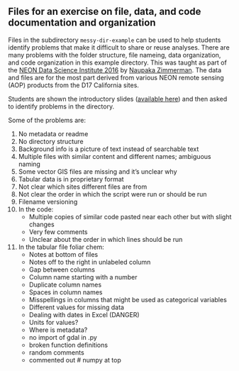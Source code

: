 ## Files for an exercise on file, data, and code documentation and organization

Files in the subdirectory `messy-dir-example` can be used to help
students identify problems that make it difficult to share or reuse
analyses. There are many problems with the folder structure, file
nameing, data organization, and code organization in this example
directory. This was taught as part of the [NEON Data Science Institute
2016](http://neonscience.github.io/neon-data-institute-2016/) by
[Naupaka Zimmerman](https://github.com/naupaka). The data and files are
for the most part derived from various NEON remote sensing (AOP)
    products from the D17 California sites.

Students are shown the introductory slides ([available
        here](https://github.com/NEONScience/slide-shows/blob/gh-pages/intro-reprod-science.md)) and then asked to identify problems in the directory.

Some of the problems are:

1. No metadata or readme
1. No directory structure
1. Background info is a picture of text instead of searchable text
1. Multiple files with similar content and different names; ambiguous naming
1. Some vector GIS files are missing and it’s unclear why
1. Tabular data is in proprietary format
1. Not clear which sites different files are from
1. Not clear the order in which the script were run or should be run
1. Filename versioning
1. In the code:
    * Multiple copies of similar code pasted near each other but with slight changes
    * Very few comments
    * Unclear about the order in which lines should be run
1. In the tabular file foliar chem:
    * Notes at bottom of files
    * Notes off to the right in unlabeled column
    * Gap between columns
    * Column name starting with a number
    * Duplicate column names
    * Spaces in column names
    * Misspellings in columns that might be used as categorical variables
    * Different values for missing data
    * Dealing with dates in Excel (DANGER)
    * Units for values?
    * Where is metadata?
    * no import of gdal in .py
    * broken function definitions
    * random comments
    * commented out # numpy at top
    


